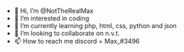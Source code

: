 - 👋 Hi, I’m @NotTheRealMax
- 👀 I’m interested in coding
- 🌱 I’m currently learning php, html, css, python and json
- 💞️ I’m looking to collaborate on n.v.t.
- 📫 How to reach me discord = Max_#3496

<!---
NotTheRealMax/NotTheRealMax is a ✨ special ✨ repository because its `README.md` (this file) appears on your GitHub profile.
You can click the Preview link to take a look at your changes.
--->
